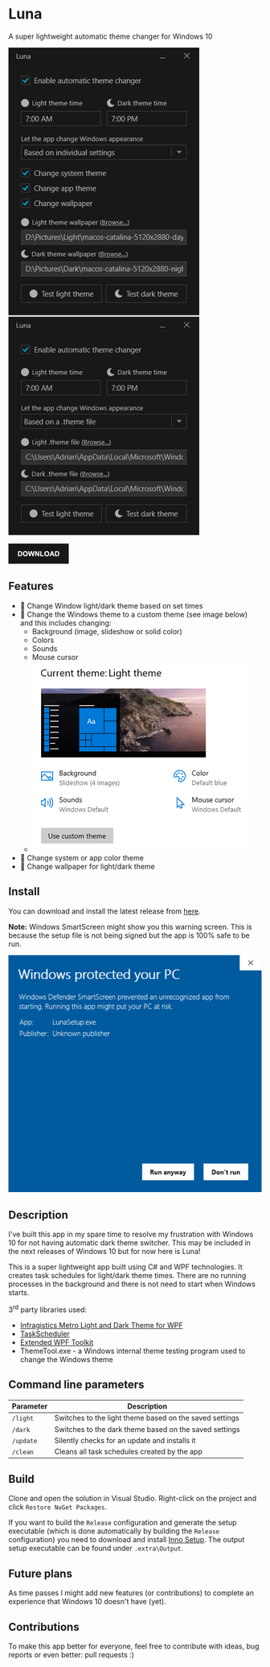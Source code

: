 # Luna

A super lightweight automatic theme changer for Windows 10

![](.repo/screenshot1.png)
![](.repo/screenshot2.png)

[![](.repo/download.png)](https://github.com/adrianmteo/Luna/releases/latest/download/LunaSetup.exe)

## Features

- 🎉 Change Window light/dark theme based on set times
- 🎉 Change the Windows theme to a custom theme (see image below) and this includes changing:
  - Background (image, slideshow or solid color)
  - Colors
  - Sounds
  - Mouse cursor
  - ![](.repo/theme.png)
- 🎉 Change system or app color theme
- 🎉 Change wallpaper for light/dark theme

## Install

You can download and install the latest release from [here](https://github.com/adrianmteo/Luna/releases).

**Note:** Windows SmartScreen might show you this warning screen. This is because the setup file is not being signed but the app is 100% safe to be run.

![](.repo/smartscreen.png)

## Description

I've built this app in my spare time to resolve my frustration with Windows 10 for not having automatic dark theme switcher. This may be included in the next releases of Windows 10 but for now here is Luna!

This is a super lightweight app built using C# and WPF technologies. It creates task schedules for light/dark theme times. There are no running processes in the background and there is not need to start when Windows starts.

3<sup>rd</sup> party libraries used:

- [Infragistics Metro Light and Dark Theme for WPF](https://www.infragistics.com/community/blogs/b/blagunas/posts/free-metro-light-and-dark-themes-for-wpf-and-silverlight-microsoft-controls)
- [TaskScheduler](https://github.com/dahall/taskscheduler)
- [Extended WPF Toolkit](https://github.com/xceedsoftware/wpftoolkit)
- ThemeTool.exe - a Windows internal theme testing program used to change the Windows theme

## Command line parameters

| Parameter | Description                                             |
| --------- | ------------------------------------------------------- |
| `/light`  | Switches to the light theme based on the saved settings |
| `/dark`   | Switches to the dark theme based on the saved settings  |
| `/update` | Silently checks for an update and installs it           |
| `/clean`  | Cleans all task schedules created by the app            |

## Build

Clone and open the solution in Visual Studio. Right-click on the project and click `Restore NuGet Packages`.

If you want to build the `Release` configuration and generate the setup executable (which is done automatically by building the `Release` configuration) you need to download and install [Inno Setup](https://jrsoftware.org/isinfo.php). The output setup executable can be found under `.extra\Output`.

## Future plans

As time passes I might add new features (or contributions) to complete an experience that Windows 10 doesn't have (yet).

## Contributions

To make this app better for everyone, feel free to contribute with ideas, bug reports or even better: pull requests :)
